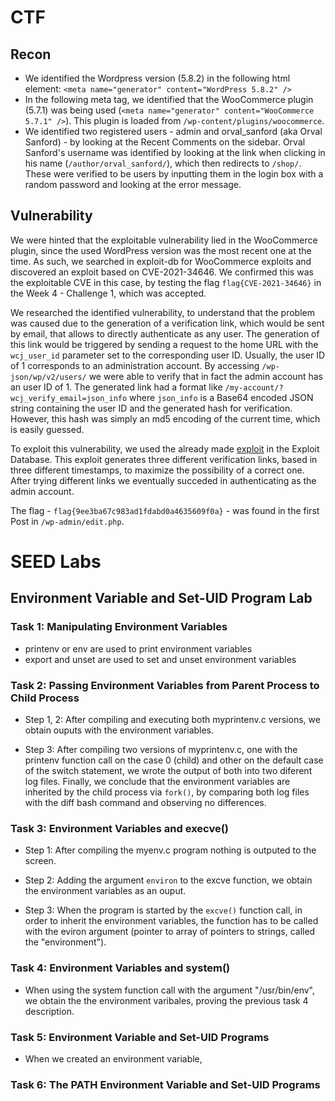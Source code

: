 # CTF

## Recon

- We identified the Wordpress version (5.8.2) in the following html element: `<meta name="generator" content="WordPress 5.8.2" />`
- In the following meta tag, we identified that the WooCommerce plugin (5.7.1) was being used (`<meta name="generator" content="WooCommerce 5.7.1" />`). This plugin is loaded from `/wp-content/plugins/woocommerce`.
- We identified two registered users - admin and orval_sanford (aka Orval Sanford) - by looking at the Recent Comments on the sidebar. Orval Sanford's username was identified by looking at the link when clicking in his name (`/author/orval_sanford/`), which then redirects to `/shop/`. These were verified to be users by inputting them in the login box with a random password and looking at the error message.

## Vulnerability

We were hinted that the exploitable vulnerability lied in the WooCommerce plugin, since the used WordPress version was the most recent one at the time. As such, we searched in exploit-db for WooCommerce exploits and discovered an exploit based on CVE-2021-34646. We confirmed this was the exploitable CVE in this case, by testing the flag `flag{CVE-2021-34646}` in the Week 4 - Challenge 1, which was accepted.

We researched the identified vulnerability, to understand that the problem was caused due to the generation of a verification link, which would be sent by email, that allows to directly authenticate as any user. The generation of this link would be triggered by sending a request to the home URL with the `wcj_user_id` parameter set to the corresponding user ID. Usually, the user ID of 1 corresponds to an administration account. By accessing `/wp-json/wp/v2/users/` we were able to verify that in fact the admin account has an user ID of 1. The generated link had a format like `/my-account/?wcj_verify_email=json_info` where `json_info` is a Base64 encoded JSON string containing the user ID and the generated hash for verification. However, this hash was simply an md5 encoding of the current time, which is easily guessed.

To exploit this vulnerability, we used the already made [exploit](https://www.exploit-db.com/exploits/50299) in the Exploit Database. This exploit generates three different verification links, based in three different timestamps, to maximize the possibility of a correct one. After trying different links we eventually succeded in authenticating as the admin account.

The flag - `flag{9ee3ba67c983ad1fdabd0a4635609f0a}` - was found in the first Post in `/wp-admin/edit.php`.


# SEED Labs

## Environment Variable and Set-UID Program Lab

### Task 1: Manipulating Environment Variables
 
- printenv or env are used to print environment variables
- export and unset are used to set and unset environment variables

### Task 2: Passing Environment Variables from Parent Process to Child Process

- Step 1, 2: After compiling and executing both myprintenv.c versions, we obtain ouputs with the environment variables.

- Step 3: After compiling two versions of myprintenv.c, one with the printenv function call on the case 0 (child) and other on the default case of the switch statement, we wrote the output of both into two diferent log files. Finally, we conclude that the environment variables are inherited by the child process via `fork()`, by comparing both log files with the diff bash command and observing no differences. 

### Task 3: Environment Variables and execve()

- Step 1: After compiling the myenv.c program nothing is outputed to the screen.

- Step 2: Adding the argument `environ` to the excve function, we obtain the environment variables as an ouput.

- Step 3: When the program is started by the `excve()` function call, in order to inherit the environment variables, the function has to be called with the eviron argument (pointer to array of pointers to strings, called the "environment").

###  Task 4: Environment Variables and system()

- When using the system function call with the argument "/usr/bin/env", we obtain the the environment varibales, proving the previous task 4 description. 

### Task 5: Environment Variable and Set-UID Programs

- When we created an environment variable,

### Task 6: The PATH Environment Variable and Set-UID Programs
